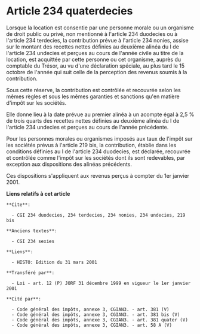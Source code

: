 # Article 234 quaterdecies

Lorsque la location est consentie par une personne morale ou un organisme de droit public ou privé, non mentionné à l'article
234 duodecies ou à l'article 234 terdecies, la contribution prévue à l'article 234 nonies, assise sur le montant des recettes
nettes définies au deuxième alinéa du I de l'article 234 undecies et perçues au cours de l'année civile au titre de la
location, est acquittée par cette personne ou cet organisme, auprès du comptable du Trésor, au vu d'une déclaration spéciale,
au plus tard le 15 octobre de l'année qui suit celle de la perception des revenus soumis à la contribution.

Sous cette réserve, la contribution est contrôlée et recouvrée selon les mêmes règles et sous les mêmes garanties et
sanctions qu'en matière d'impôt sur les sociétés.

Elle donne lieu à la date prévue au premier alinéa à un acompte égal à 2,5 % de trois quarts des recettes nettes définies au
deuxième alinéa du I de l'article 234 undecies et perçues au cours de l'année précédente.

Pour les personnes morales ou organismes imposés aux taux de l'impôt sur les sociétés prévus à l'article 219 bis, la
contribution, établie dans les conditions définies au I de l'article 234 duodecies, est déclarée, recouvrée et contrôlée
comme l'impôt sur les sociétés dont ils sont redevables, par exception aux dispositions des alinéas précédents.

Ces dispositions s'appliquent aux revenus perçus à compter du 1er janvier 2001.

**Liens relatifs à cet article**

	**Cite**:

	  - CGI 234 duodecies, 234 terdecies, 234 nonies, 234 undecies, 219 bis

	**Anciens textes**:

	  - CGI 234 sexies

	**Liens**:

	  - HISTO: Edition du 31 mars 2001

	**Transféré par**:

	  - Loi - art. 12 (P) JORF 31 décembre 1999 en vigueur le 1er janvier 2001

	**Cité par**:

	  - Code général des impôts, annexe 3, CGIAN3. - art. 381 (V)
	  - Code général des impôts, annexe 3, CGIAN3. - art. 381 bis (V)
	  - Code général des impôts, annexe 3, CGIAN3. - art. 381 quater (V)
	  - Code général des impôts, annexe 3, CGIAN3. - art. 58 A (V)
